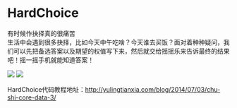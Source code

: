 HardChoice
==========

有时候作抉择真的很痛苦  
生活中会遇到很多抉择，比如今天中午吃啥？今天谁去买饭？面对着种种疑问，我们可以先把备选答案以及期望的权值写下来，然后就交给摇摇乐来告诉最终的结果吧！摇一摇手机就能知道答案！  

![](http://wal8.com/64224622)
![](http://wal8.com/64224623)

HardChoice代码教程地址：http://yulingtianxia.com/blog/2014/07/03/chu-shi-core-data-3/
	

